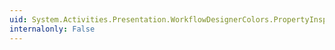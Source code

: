 ```yaml
---
uid: System.Activities.Presentation.WorkflowDesignerColors.PropertyInspectorToolBarSeparatorBrushKey
internalonly: False
---
```

